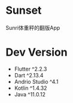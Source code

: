 # Sunset

Sunri体重秤的翻版App
# Dev Version
- Flutter ^2.2.3
- Dart ^2.13.4
- Andrio Studio ^4.1
- Kotlin ^1.4.32
- Java ^11.0.12


